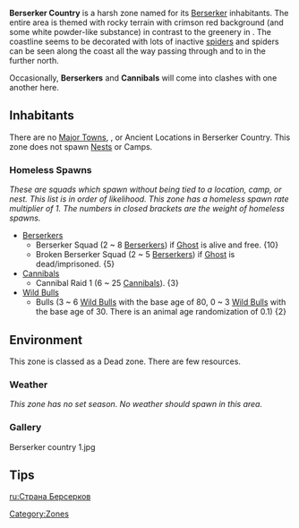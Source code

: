 **Berserker Country** is a harsh zone named for its
[Berserker](01%20-%20Projects%20&%20Wikis/Kenshi/Kenshi%20Wiki/Kenshi%20Wiki%20Template/Berserkers.md "wikilink") inhabitants. The entire area is
themed with rocky terrain with crimson red background (and some white
powder-like substance) in contrast to the greenery in [](The_Shrieking_Forest.md). The coastline seems to be
decorated with lots of inactive [spiders](Iron_Spider.md "wikilink") and
spiders can be seen along the coast all the way passing through [](Purple_Sands.md) and to [](The_Iron_Trail.md) in the further north.

Occasionally, **Berserkers** and **Cannibals** will come into clashes
with one another here.

## Inhabitants

There are no [Major Towns](Major_Towns.md "wikilink"), [](Minor_Outposts.md), or Ancient Locations in Berserker
Country. This zone does not spawn [Nests](Nest.md "wikilink") or Camps.

### Homeless Spawns

*These are squads which spawn without being tied to a location, camp, or
nest. This list is in order of likelihood. This zone has a homeless
spawn rate multiplier of 1. The numbers in closed brackets are the
weight of homeless spawns.*

- [Berserkers](01%20-%20Projects%20&%20Wikis/Kenshi/Kenshi%20Wiki/Kenshi%20Wiki%20Template/Berserkers.md "wikilink")
  - Berserker Squad (2 ~ 8 [Berserkers](Berserker.md "wikilink")) if
    [Ghost](Ghost.md "wikilink") is alive and free. {10}
  - Broken Berserker Squad (2 ~ 5 [Berserkers](Berserker.md "wikilink")) if
    [Ghost](Ghost.md "wikilink") is dead/imprisoned. {5}
- [Cannibals](01%20-%20Projects%20&%20Wikis/Kenshi/Kenshi%20Wiki/Kenshi%20Wiki%20Template/Cannibals.md "wikilink")
  - Cannibal Raid 1 (6 ~ 25 [Cannibals](01%20-%20Projects%20&%20Wikis/Kenshi/Kenshi%20Wiki/Kenshi%20Wiki%20Template/Cannibals.md "wikilink")). {3}
- [Wild Bulls](Wild_Bull.md "wikilink")
  - Bulls (3 ~ 6 [Wild Bulls](Wild_Bull.md "wikilink") with the base age of
    80, 0 ~ 3 [Wild Bulls](Wild_Bull.md "wikilink") with the base age
    of 30. There is an animal age randomization of 0.1) {2}

## Environment

This zone is classed as a Dead zone. There are few resources.

### Weather

*This zone has no set season. No weather should spawn in this area.*

### Gallery

Berserker country 1.jpg

## Tips 

[ru:Страна Берсерков](ru:Страна_Берсерков "wikilink")

[Category:Zones](Category:Zones "wikilink")